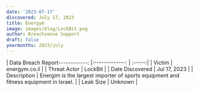 ```yaml
---
date: '2023-07-17'
discovered: July 17, 2023
title: Energym
image: images/blog/LockBit.png
author: Breachsense Support
draft: false
yearmonths: 2023/july
---
```


| Data Breach Report------------:     |:-------------:    | :-----:|
| Victim      | energym.co.il      | 
| Threat Actor      | LockBit      | 
| Date Discovered      | Jul 17, 2023      | 
| Description      | Energim is the largest importer of sports equipment and fitness equipment in Israel.      | 
| Leak Size      | Unknown      | 

